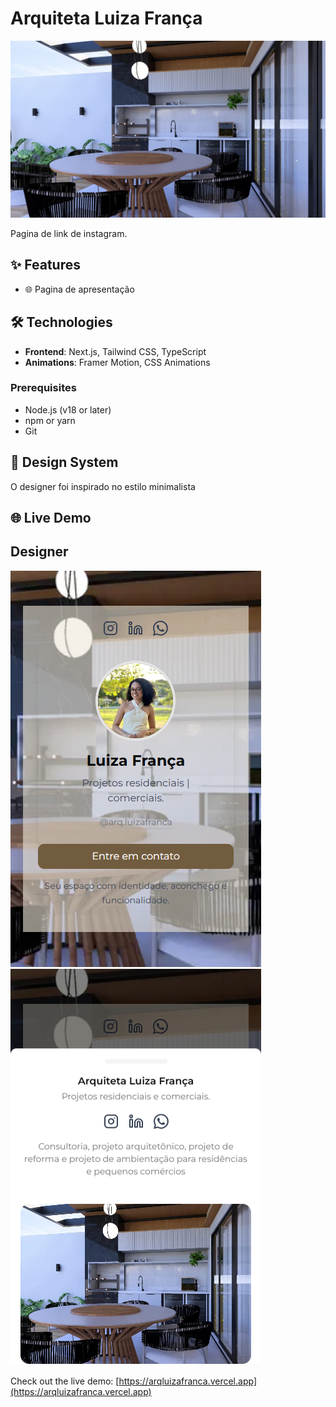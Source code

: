 # Arquiteta Luiza França 

![arq.luizafranca Banner](public/fundo1.jpeg)

Pagina de link de instagram.

## ✨ Features

- 🌐 Pagina de apresentação


## 🛠 Technologies

- **Frontend**: Next.js, Tailwind CSS, TypeScript
- **Animations**: Framer Motion, CSS Animations



### Prerequisites

- Node.js (v18 or later)
- npm or yarn
- Git


## 🎨 Design System

O designer foi inspirado no estilo minimalista 


## 🌐 Live Demo
## Designer
![arq.luizafranca Banner](public/web1.png)
![arq.luizafranca Banner](public/web2.png)

Check out the live demo: [https://arqluizafranca.vercel.app](https://arqluizafranca.vercel.app)

